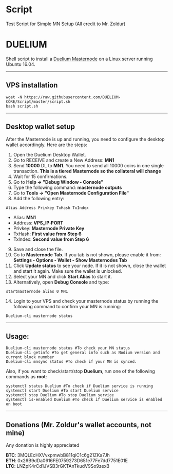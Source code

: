 # Script
Test Script for Simple MN Setup
(All credit to Mr. Zoldur)


# DUELIUM
Shell script to install a [Duelium Masternode](http://www.duelium.com/) on a Linux server running Ubuntu 16.04.
***

## VPS installation
```
wget -N https://raw.githubusercontent.com/DUELIUM-CORE/Script/master/script.sh
bash script.sh
```
***

## Desktop wallet setup

After the Masternode is up and running, you need to configure the desktop wallet accordingly. Here are the steps:
1. Open the Duelium Desktop Wallet.
2. Go to RECEIVE and create a New Address: **MN1**
3. Send **10000** DL to **MN1**. You need to send all 10000 coins in one single transaction.  **This is a tiered Masternode so the collateral will change**
4. Wait for 15 confirmations.
5. Go to **Help -> "Debug Window - Console"**
6. Type the following command: **masternode outputs**
7. Go to  **Tools -> "Open Masternode Configuration File"**
8. Add the following entry:
```
Alias Address Privkey TxHash TxIndex
```
* Alias: **MN1**
* Address: **VPS_IP:PORT**
* Privkey: **Masternode Private Key**
* TxHash: **First value from Step 6**
* TxIndex:  **Second value from Step 6**
9. Save and close the file.
10. Go to **Masternode Tab**. If you tab is not shown, please enable it from: **Settings - Options - Wallet - Show Masternodes Tab**
11. Click **Update status** to see your node. If it is not shown, close the wallet and start it again. Make sure the wallet is unlocked.
12. Select your MN and click **Start Alias** to start it.
13. Alternatively, open **Debug Console** and type:
```
startmasternode alias 0 MN1
```
14. Login to your VPS and check your masternode status by running the following command to confirm your MN is running:
```
Duelium-cli masternode status
```
***

## Usage:
```
Duelium-cli masternode status #To check your MN status
Duelium-cli getinfo #To get general info such as Nodium version and current block numnber
Duelium-cli mnsync status #To check if your MN is synced.
```
Also, if you want to check/start/stop **Duelium**, run one of the following commands as **root**:

```
systemctl status Duelium #To check if Duelium service is running
systemctl start Duelium #To start Duelium service
systemctl stop Duelium #To stop Duelium service
systemctl is-enabled Duelium #To check if Duelium service is enabled on boot
```
***



## Donations (Mr. Zoldur's wallet accounts, not mine)
Any donation is highly appreciated

**BTC**: 3MQLEcHXVvxpmwbB811qiC1c6g21ZKa7Jh  
**ETH**: 0x26B9dDa0616FE0759273D651e77Fe7dd7751E01E  
**LTC**: LNZpK4rCd1JVSB3rGKTAnTkudV9So9zexB  
